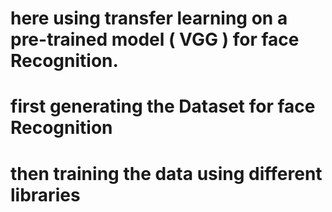  # here using transfer learning on a pre-trained model ( VGG ) for face Recognition.
 # first generating the Dataset for face Recognition
 # then training the data using different libraries
 
